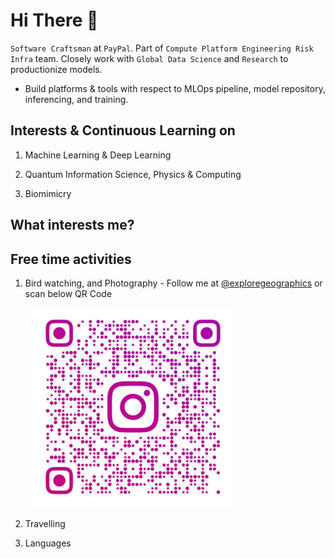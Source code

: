 # Hi There 👋

`Software Craftsman` at `PayPal`. Part of `Compute Platform Engineering Risk Infra` team. Closely work with `Global Data Science` and `Research` to productionize models.

* Build platforms & tools with respect to MLOps pipeline, model repository, inferencing, and training.

## Interests & Continuous Learning on

1. Machine Learning & Deep Learning

2. Quantum Information Science, Physics & Computing

3. Biomimicry

## What interests me?



## Free time activities

1. Bird watching, and Photography - Follow me at [@exploregeographics](https://www.instagram.com/exploregeographics/) or scan below QR Code

<pre>
    <img src="./insta_qr_code.jpeg" style="width: 320px;" />
</pre>

2. Travelling

3. Languages
